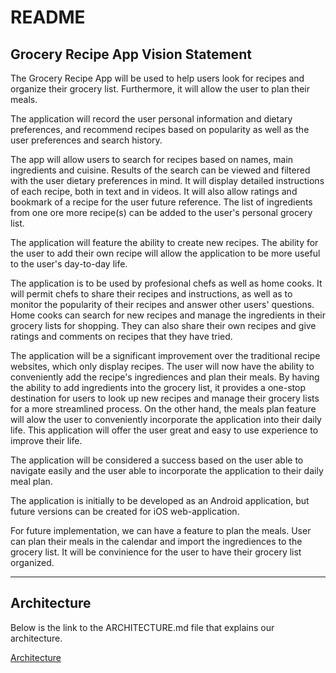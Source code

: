# README
## Grocery Recipe App Vision Statement

The Grocery Recipe App will be used to help users look for recipes and organize their grocery list. Furthermore, it will allow the user to plan their meals.

The application will record the user personal information and dietary preferences, and recommend recipes based on popularity as well as the user preferences and search history.

The app will allow users to search for recipes based on names, main ingredients and cuisine. Results of the search can be viewed and filtered with the user dietary preferences in mind. It will display detailed instructions of each recipe, both in text and in videos. It will also allow ratings and bookmark of a recipe for the user future reference. The list of ingredients from one ore more recipe(s) can be added to the user's personal grocery list.

The application will feature the ability to create new recipes. The ability for the user to add their own recipe will allow the application to be more useful to the user's day-to-day life.

The application is to be used by profesional chefs as well as home cooks. It will permit chefs to share their recipes and instructions, as well as to monitor the popularity of their recipes and answer other users' questions. Home cooks can search for new recipes and manage the ingredients in their grocery lists for shopping. They can also share their own recipes and give ratings and comments on recipes that they have tried.

The application will be a significant improvement over the traditional recipe websites, which only display recipes. The user will now have the ability to conveniently add the recipe's ingrediences and plan their meals. By having the ability to add ingredients into the grocery list, it provides a one-stop destination for users to look up new recipes and manage their grocery lists for a more streamlined process. On the other hand, the meals plan feature will alow the user to conveniently incorporate the application into their daily life. This application will offer the user great and easy to use experience to improve their life.

The application will be considered a success based on the user able to navigate easily and the user able to incorporate the application to their daily meal plan. 

The application is initially to be developed as an Android application, but future versions can be created for iOS web-application.

For future implementation, we can have a feature to plan the meals. User can plan their meals in the calendar and import the ingrediences to the grocery list. It will be convinience for the user to have their grocery list organized.

---
## Architecture

Below is the link to the ARCHITECTURE.md file that explains our architecture.

[Architecture](.\Architecture\ARCHITECTURE.md)

